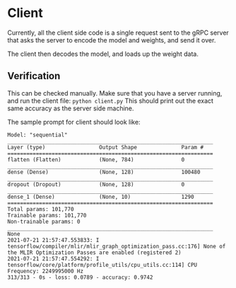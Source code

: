 # Client 
Currently, all the client side code is a single request sent to the gRPC server
that asks the server to encode the model and weights, and send it over.

The client then decodes the model, and loads up the weight data. 

## Verification
This can be checked manually. Make sure that you have a server running, and run the client file:
`python client.py`
This should print out the exact same accuracy as the server side machine.

The sample prompt for client should look like:
```
Model: "sequential"
_________________________________________________________________
Layer (type)                 Output Shape              Param #   
=================================================================
flatten (Flatten)            (None, 784)               0         
_________________________________________________________________
dense (Dense)                (None, 128)               100480    
_________________________________________________________________
dropout (Dropout)            (None, 128)               0         
_________________________________________________________________
dense_1 (Dense)              (None, 10)                1290      
=================================================================
Total params: 101,770
Trainable params: 101,770
Non-trainable params: 0
_________________________________________________________________
None
2021-07-21 21:57:47.553833: I tensorflow/compiler/mlir/mlir_graph_optimization_pass.cc:176] None of the MLIR Optimization Passes are enabled (registered 2)
2021-07-21 21:57:47.554292: I tensorflow/core/platform/profile_utils/cpu_utils.cc:114] CPU Frequency: 2249995000 Hz
313/313 - 0s - loss: 0.0789 - accuracy: 0.9742
```
